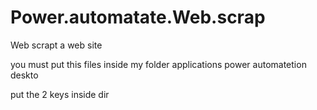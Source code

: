 # Power.automatate.Web.scrap
Web scrapt a web site

you must put this files inside 
my folder  applications power automatetion deskto

put the 2 keys inside dir


